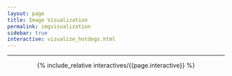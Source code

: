 ```yaml
---
layout: page
title: Image Visualization
permalink: imgvisualization
sidebar: true
interactive: vizualize_hotdogs.html
---
```

---


<!-- The below line includes the interactive figure. Do not change! -->
<center>

{% include_relative interactives/{{page.interactive}} %}

</center>


